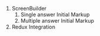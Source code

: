 1. ScreenBuilder
   1. Single answer Initial Markup
   2. Multiple answer Initial Markup
2. Redux Integration 